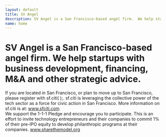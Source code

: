 ```yaml
---
layout: default
title: SV Angel
description: SV Angel is a San Francisco-based angel firm.  We help startups with business development, financing, M&amp;A and other strategic advice.
name: home
---
```


<h1 class="mission-statement">
  <span class="company-name">SV Angel</span> is a San Francisco-based angel firm. We help startups with business development, financing, M&amp;A and other strategic advice.
</h1>

<div class="features">
  <div class="feature">
    If you are located in San Francisco, or plan to move up to San Francisco, please register with sf.citi( );. sf.citi is leveraging the collective power of the tech sector as a force for civic action in San Francisco. More information on sf.citi is at:
    <a href="http://www.sfciti.com" target="_blank">www.sfciti.com</a>
  </div>

  <div class="feature">
    We support the 1-1-1 Pledge and encourage you to participate. This is an effort to invite technology entrepreneurs and their companies to commit 1% of their pre-IPO equity to develop philanthropic programs at their companies.
    <a href="http://www.sharethemodel.org/" target="_blank">www.sharethemodel.org</a>
  </div>
</div>
